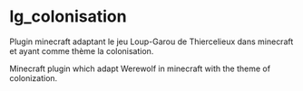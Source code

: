 # lg_colonisation
Plugin minecraft adaptant le jeu Loup-Garou de Thiercelieux dans minecraft et ayant comme thème la colonisation. 

Minecraft plugin which adapt Werewolf in minecraft with the theme of colonization.
